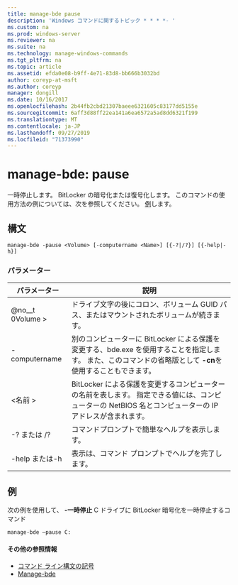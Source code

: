 ```yaml
---
title: manage-bde pause
description: 'Windows コマンドに関するトピック * * * *- '
ms.custom: na
ms.prod: windows-server
ms.reviewer: na
ms.suite: na
ms.technology: manage-windows-commands
ms.tgt_pltfrm: na
ms.topic: article
ms.assetid: efda0e08-b9ff-4e71-83d8-bb666b3032bd
author: coreyp-at-msft
ms.author: coreyp
manager: dongill
ms.date: 10/16/2017
ms.openlocfilehash: 2b44fb2cbd21307baeee6321605c83177dd5155e
ms.sourcegitcommit: 6aff3d88ff22ea141a6ea6572a5ad8dd6321f199
ms.translationtype: MT
ms.contentlocale: ja-JP
ms.lasthandoff: 09/27/2019
ms.locfileid: "71373990"
---
```

# <a name="manage-bde-pause"></a>manage-bde: pause



一時停止します。 BitLocker の暗号化または復号化します。 このコマンドの使用方法の例については、次を参照してください。 [例](#BKMK_Examples)します。

## <a name="syntax"></a>構文

```
manage-bde -pause <Volume> [-computername <Name>] [{-?|/?}] [{-help|-h}]
```

### <a name="parameters"></a>パラメーター

|パラメーター|説明|
|---------|-----------|
|@no__t 0Volume >|ドライブ文字の後にコロン、ボリューム GUID パス、またはマウントされたボリュームが続きます。|
|-computername|別のコンピューターに BitLocker による保護を変更する、bde.exe を使用することを指定します。 また、このコマンドの省略版として **-cn**を使用することもできます。|
|\<名前 >|BitLocker による保護を変更するコンピューターの名前を表します。 指定できる値には、コンピューターの NetBIOS 名とコンピューターの IP アドレスが含まれます。|
|-? または /?|コマンドプロンプトで簡単なヘルプを表示します。|
|-help または-h|表示は、コマンド プロンプトでヘルプを完了します。|

## <a name="BKMK_Examples"></a>例

次の例を使用して、 **-一時停止** C ドライブに BitLocker 暗号化を一時停止するコマンド
```
manage-bde –pause C:
```

#### <a name="additional-references"></a>その他の参照情報

-   [コマンド ライン構文の記号](command-line-syntax-key.md)
-   [Manage-bde](manage-bde.md)